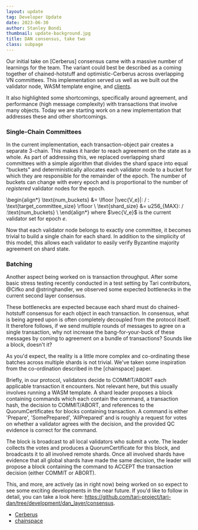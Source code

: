 ```yaml
---
layout: update
tag: Developer Update
date: 2023-06-30
author: Stanley Bondi
thumbnail: update-background.jpg
title: DAN consensus, take two
class: subpage
---
```


Our initial take on [Cerberus] consensus came with a massive number of learnings for the team. The variant could best 
be described as a coming together of chained-hotstuff and optimistic-Cerberus across overlapping VN committees.
This implementation served us well as we built out the validator node, WASM template engine, and 
[clients](/updates/2023-05-12-update-109.html). 

It also highlighted some shortcomings, specifically around agreement, and performance (high message complexity) 
with transactions that involve many objects. Today we are starting work on a new implementation that addresses these 
and other shortcomings.

### Single-Chain Committees

In the current implementation, each transaction-object pair creates a separate 3-chain. This makes it harder to reach
agreement on the state as a whole. As part of addressing this, we replaced overlapping shard committees with a simple algorithm 
that divides the shard space into equal "buckets" and deterministically allocates each validator node to a bucket 
for which they are responsible for the remainder of the epoch. The number of buckets can change with every epoch and 
is proportional to the number of _registered_ validator nodes for the epoch.

\begin{align*}
\text{num_buckets} &=  \lfloor |\vec{V_e}|\: / \: \text{target_committee_size} \rfloor \\
\text{shard_size} &= u256_{MAX}\: / \:\text{num_buckets}  \\
\end{align*}
where $\vec{V_e}$ is the current validator set for epoch $e$.

Now that each validator node belongs to exactly one committee, it becomes trivial to build a single chain for each
shard. In addition to the simplicity of this model, this allows each validator to easily verify Byzantine majority 
agreement on shard state. 

### Batching

Another aspect being worked on is transaction throughput. After some basic stress testing recently conducted in a 
test setting by Tari contributors, @Cifko and @stringhandler, we observed some expected bottlenecks in the current 
second layer consensus.

These bottlenecks are expected because each shard must do chained-hotstuff consensus for each object in each transaction.
In consensus, what is being agreed upon is often completely decoupled from the protocol itself. It therefore follows,
if we send multiple rounds of messages to agree on a single transaction, why not increase the bang-for-your-buck of these 
messages by coming to agreement on a bundle of transactions? Sounds like a block, doesn't it? 

As you'd expect, the reality is a little more complex and co-ordinating these batches across multiple shards is not trivial. 
We've taken some inspiration from the co-ordination described in the [chainspace] paper. 

Briefly, in our protocol, validators decide to COMMIT/ABORT each applicable transaction it encounters. Not relevant here,
but this usually involves running a WASM template. A shard leader proposes a block containing commands which each contain 
the command, a transaction hash, the decision to COMMIT/ABORT, and references to the QuorumCertificates for blocks 
containing transaction. A command is either 'Prepare', 'SomePrepared', 'AllPrepared' and is roughly a request for votes 
on whether a validator agrees with the decision, and the provided QC evidence is correct for the command.

The block is broadcast to all local validators who submit a vote. The leader collects the votes and produces a 
QuorumCertificate for this block, and broadcasts it to all involved remote shards. Once all involved shards have evidence 
that all global shards have made the same decision, the leader will propose a block containing the command to ACCEPT the
transaction decision (either COMMIT or ABORT). 

This, and more, are actively (as in right now) being worked on so expect to see some exciting developments in the near future.
If you'd like to follow in detail, you can take a look here: https://github.com/tari-project/tari-dan/tree/development/dan_layer/consensus.

- [Cerberus](https://escholarship.org/uc/item/6h427354)
- [chainspace](https://arxiv.org/pdf/1708.03778.pdf)
